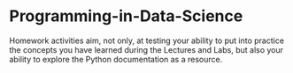 # Programming-in-Data-Science
Homework activities aim, not only, at testing your ability to put into practice the concepts you have learned during the Lectures and Labs, but also your ability to explore the Python documentation as a resource.
